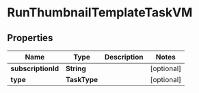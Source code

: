 

# RunThumbnailTemplateTaskVM


## Properties

Name | Type | Description | Notes
------------ | ------------- | ------------- | -------------
**subscriptionId** | **String** |  |  [optional]
**type** | **TaskType** |  |  [optional]



